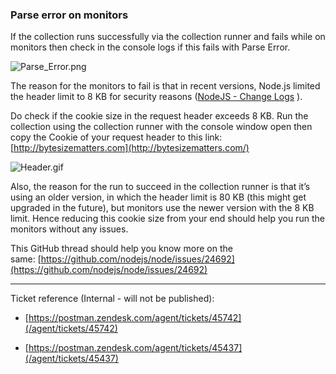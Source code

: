 ### Parse error on monitors

If the collection runs successfully via the collection runner and fails while on monitors then check in the console logs if this fails with Parse Error.

![Parse_Error.png](https://support.getpostman.com/hc/article_attachments/360049107393/Parse_Error.png)

The reason for the monitors to fail is that in recent versions, Node.js limited the header limit to 8 KB for security reasons ([NodeJS - Change Logs](https://github.com/nodejs/node/blob/master/doc/changelogs/CHANGELOG_V10.md#2018-11-27-version-10140-dubnium-lts-rvagg) ). 

Do check if the cookie size in the request header exceeds 8 KB. Run the collection using the collection runner with the console window open then copy the Cookie of your request header to this link: [http://bytesizematters.com](http://bytesizematters.com/)

![Header.gif](https://support.getpostman.com/hc/article_attachments/360049107393/Header.gif)

Also, the reason for the run to succeed in the collection runner is that it’s using an older version, in which the header limit is 80 KB (this might get upgraded in the future), but monitors use the newer version with the 8 KB limit. Hence reducing this cookie size from your end should help you run the monitors without any issues.

This GitHub thread should help you know more on the same: [https://github.com/nodejs/node/issues/24692](https://github.com/nodejs/node/issues/24692)

* * *

Ticket reference (Internal - will not be published):

*   [https://postman.zendesk.com/agent/tickets/45742](/agent/tickets/45742)
    
*   [https://postman.zendesk.com/agent/tickets/45437](/agent/tickets/45437)
